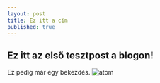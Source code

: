 ```yaml
---
layout: post
title: Ez itt a cím
published: true
---
```


## Ez itt az első tesztpost a blogon!

Ez pedig már egy bekezdés.
![atom]({{site.baseurl}}http://og.github.com/atom-mark/atom-mark@1200x630.png)
